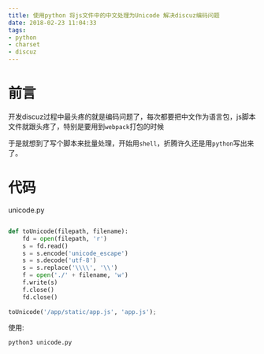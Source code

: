 ```yaml
---
title: 使用python 将js文件中的中文处理为Unicode 解决discuz编码问题
date: 2018-02-23 11:04:33
tags: 
- python
- charset
- discuz
---
```




# 前言

开发discuz过程中最头疼的就是编码问题了，每次都要把中文作为语言包，js脚本文件就跟头疼了，特别是要用到`webpack`打包的时候

于是就想到了写个脚本来批量处理，开始用`shell`，折腾许久还是用`python`写出来了。

<!--more-->

# 代码

unicode.py

```python

def toUnicode(filepath, filename):
    fd = open(filepath, 'r')
    s = fd.read()
    s = s.encode('unicode_escape')
    s = s.decode('utf-8')
    s = s.replace('\\\\', '\\')
    f = open('./' + filename, 'w')
    f.write(s)
    f.close()
    fd.close()
    
toUnicode('/app/static/app.js', 'app.js');
```



使用:

```bash
python3 unicode.py
```

